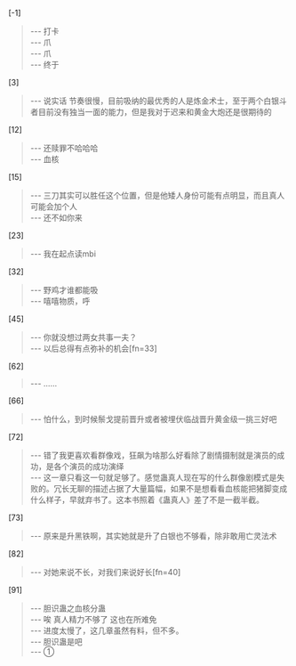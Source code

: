 
[-1] 
>--- 打卡<br>
>--- 爪<br>
>--- 爪<br>
>--- 终于<br>

[3] 
>--- 说实话 节奏很慢，目前吸纳的最优秀的人是炼金术士，至于两个白银斗者目前没有独当一面的能力，但是我对于迟来和黄金大炮还是很期待的<br>

[12] 
>--- 还赎罪不哈哈哈<br>
>--- 血核<br>

[15] 
>--- 三刀其实可以胜任这个位置，但是他矮人身份可能有点明显，而且真人可能会加个人<br>
>--- 还不如你来<br>

[23] 
>--- 我在起点读mbi<br>

[32] 
>--- 野鸡才谁都能吸<br>
>--- 嘻嘻物质，呼<br>

[45] 
>--- 你就没想过两女共事一夫？<br>
>--- 以后总得有点弥补的机会[fn=33]<br>

[62] 
>--- ……<br>

[66] 
>--- 怕什么，到时候鬃戈提前晋升或者被埋伏临战晋升黄金级一挑三好吧<br>

[72] 
>--- 错了我更喜欢看群像戏，狂飙为啥那么好看除了剧情摄制就是演员的成功，是各个演员的成功演绎<br>
>--- 这一章只看这一句就足够了。感觉蛊真人现在写的什么群像剧模式是失败的。冗长无聊的描述占据了大量篇幅，如果不是想看看血核能把猪脚变成什么样子，早就弃书了。这本书照着《蛊真人》差了不是一截半截。<br>

[73] 
>--- 原来是升黑铁啊，其实她就是升了白银也不够看，除非敢用亡灵法术<br>

[82] 
>--- 对她来说不长，对我们来说好长[fn=40]<br>

[91] 
>--- 胆识蛊之血核分蛊<br>
>--- 唉  真人精力不够了  这也在所难免<br>
>--- 进度太慢了，这几章虽然有料，但不多。<br>
>--- 胆识蛊是吧<br>
>--- ①<br>
